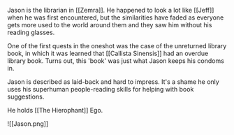 Jason is the librarian in [[Zemra]]. He happened to look a lot like [[Jeff]] when he was first encountered, but the similarities have faded as everyone gets more used to the world around them and they saw him without his reading glasses.

One of the first quests in the oneshot was the case of the unreturned library book, in which it was learned that [[Callista Sinensis]] had an overdue library book. Turns out, this 'book' was just what Jason keeps his condoms in.

Jason is described as laid-back and hard to impress. It's a shame he only uses his superhuman people-reading skills for helping with book suggestions.

He holds [[The Hierophant]] Ego.

![[Jason.png]]

